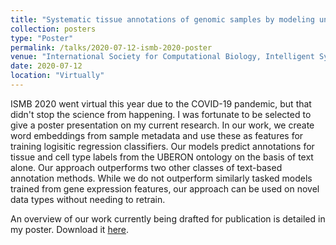 ```yaml
---
title: "Systematic tissue annotations of genomic samples by modeling unstructured metadata"
collection: posters
type: "Poster"
permalink: /talks/2020-07-12-ismb-2020-poster
venue: "International Society for Computational Biology, Intelligent Systems for Molecular Biology 2020"
date: 2020-07-12
location: "Virtually"
---
```


ISMB 2020 went virtual this year due to the COVID-19 pandemic, but that didn't stop the science from happening. I was fortunate to be selected to give a poster presentation on my current research. In our work, we create word embeddings from sample metadata and use these as features for training logisitic regression classifiers. Our models predict annotations for tissue and cell type labels from the UBERON ontology on the basis of text alone. Our approach outperforms two other classes of text-based annotation methods. While we do not outperform similarly tasked models trained from gene expression features, our approach can be used on novel data types without needing to retrain.

An overview of our work currently being drafted for publication is detailed in my poster. Download it [here](../files/ismb-2020-poster.pdf).